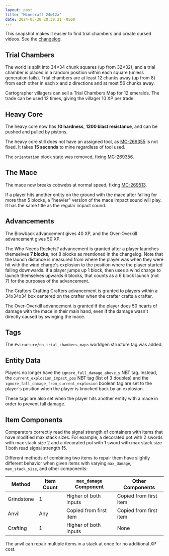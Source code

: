 ```yaml
---
layout: post
title: "Minecraft 24w12a"
date: 2024-03-20 20:39:21 -0500
---
```


This snapshot makes it easier to find trial chambers and create cursed videos. See the [changelog](https://www.minecraft.net/en-us/article/minecraft-snapshot-24w12a).

## Trial Chambers

The world is split into 34×34 chunk squares (up from 32×32), and a trial chamber is placed in a random position within each square (unless generation fails). Trial chambers are at least 12 chunks away (up from 8) from each other in each x and z directions and at most 56 chunks away.

Cartographer villagers can sell a Trial Chambers Map for 12 emeralds. The trade can be used 12 times, giving the villager 10 XP per trade.

## Heavy Core

The heavy core now has **10 hardness**, **1200 blast resistance**, and can be pushed and pulled by pistons.

The heavy core still does not have an assigned tool, as [MC-269355](https://bugs.mojang.com/browse/MC-269355) is not fixed. It takes **15 seconds** to mine regardless of tool used.

The `orientation` block state was removed, fixing [MC-269356](https://bugs.mojang.com/browse/MC-269356).

## The Mace

The mace now breaks cobwebs at normal speed, fixing [MC-269513](https://bugs.mojang.com/browse/MC-269513).

If a player hits another entity on the ground with the mace after falling for more than 5 blocks, a "heavier" version of the mace impact sound will play. It has the same title as the regular impact sound.

## Advancements

The Blowback advancement gives 40 XP, and the Over-Overkill advancement gives 50 XP.

The Who Needs Rockets? advancement is granted after a player launches themselves **7 blocks**, not 8 blocks as mentioned in the changelog. Note that the launch distance is measured from where the player was when they were hit with the wind charge's explosion to the position where the player started falling downwards. If a player jumps up 1 block, then uses a wind charge to launch themselves upwards 6 blocks, that counts as a 6 block launch (not 7) for the purposes of the advancement.

The Crafters Crafting Crafters advancement is granted to players within a 34x34x34 box centered on the crafter when the crafter crafts a crafter.

The Over-Overkill advancement is granted if the player does 50 hearts of damage with the mace in their main hand, even if the damage wasn't directly caused by swinging the mace.

## Tags

The `#structure/on_trial_chambers_maps` worldgen structure tag was added.

## Entity Data

Players no longer have the `ignore_fall_damage_above_y` NBT tag. Instead, the `current_explosion_impact_pos` NBT tag (list of 3 doubles) and the `ignore_fall_damage_from_current_explosion` boolean tag are set to the player's position when the player is knocked back by an explosion.

These tags are also set when the player hits another entity with a mace in order to prevent fall damage.

## Item Components

Comparators correctly read the signal strength of containers with items that have modified max stack sizes. For example, a decorated pot with 2 swords with max stack size 2 and a decorated pot with 1 sword with max stack size 1 both read signal strength 15.

Different methods of combining two items to repair them have slightly different behavior when given items with varying `max_damage`, `max_stack_size`, and other components:

| Method     | Item Count | `max_damage` Component | Other Components       |
| ---------- | ---------- | ---------------------- | ---------------------- |
| Grindstone | 1          | Higher of both inputs  | Copied from first item |
| Anvil      | Any        | Copied from first item | Copied from first item |
| Crafting   | 1          | Higher of both inputs  | None                   |

The anvil can repair multiple items in a stack at once for no additional XP cost.


